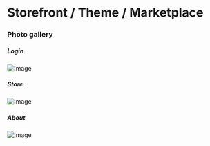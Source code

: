# Storefront / Theme / Marketplace

### Photo gallery
##### Login
![image](https://github.com/virtualizebrief/collection/assets/153381859/75818daf-e1b1-417d-855a-c686c8e4c4ad)

##### Store
![image](https://github.com/virtualizebrief/collection/assets/153381859/af6f0f82-5e3b-437c-b597-bd312b504d5b)

##### About
![image](https://github.com/virtualizebrief/collection/assets/153381859/03225864-e23c-4abb-9900-7f46bc61bffa)
